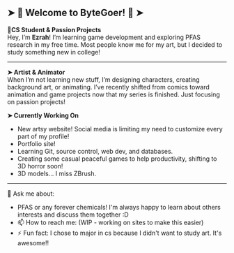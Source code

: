 ## ➤ 🌸 Welcome to ByteGoer! 🌸 ➤

**🌱CS Student & Passion Projects**  
Hey, I’m **Ezrah**! I’m learning game development and exploring PFAS research in my free time. Most people know me for my art, but I decided to study something new in college!  

---

**➤ Artist & Animator**  
When I’m not learning new stuff, I’m designing characters, creating background art, or animating. I’ve recently shifted from comics toward animation and game projects now that my series is finished. Just focusing on passion projects!


**➤ Currently Working On**
- New artsy website! Social media is limiting my need to customize every part of my profile!
- Portfolio site! 
- Learning Git, source control, web dev, and databases.
- Creating some casual peaceful games to help productivity, shifting to 3D horror soon!
- 3D models... I miss ZBrush.

---

💬 Ask me about:
- PFAS or any forever chemicals! I'm always happy to learn about others interests and discuss them together :D
- 📫 How to reach me: (WIP - working on sites to make this easier)
- ⚡ Fun fact: I chose to major in cs because I didn't want to study art. It's awesome!!
